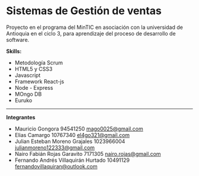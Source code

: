 # **Sistemas de Gestión de ventas**

Proyecto en el programa del MinTIC en asociación con la universidad de Antioquia en el ciclo 3, para aprendizaje del proceso de desarrollo de software.

**Skills:**
* Metodología Scrum
* HTML5 y CSS3
* Javascript
* Framework React-js
* Node - Express
* MOngo DB
* Euruko
---
**Integrantes**
* Mauricio Gongora 94541250 mago0025@gmail.com
* Elias Camargo 10767340 el4go321@gmail.com   
* Julian Esteban Moreno Grajales 1023966004 julianmoreno122333@gmail.com
* Nairo Fabián Rojas Garavito 7171305 nairo.rojas@gmail.com
* Fernando Andrés Villaquirán Hurtado 10491129 fernandovillaquiran@outlook.com
